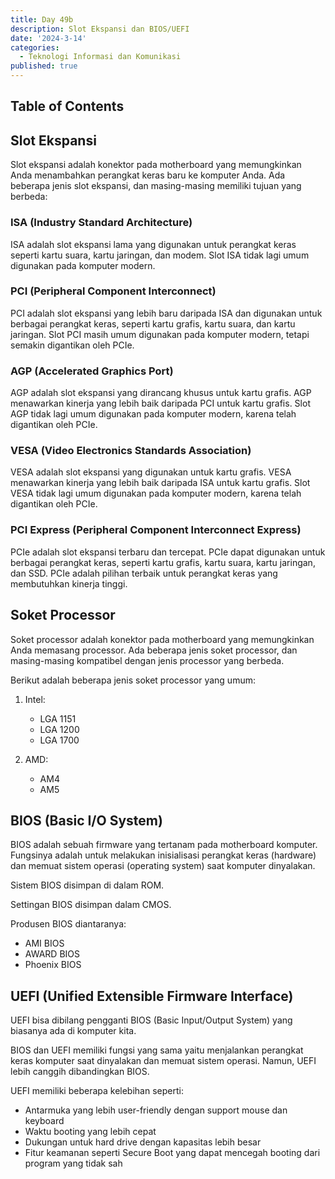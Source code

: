 ```yaml
---
title: Day 49b
description: Slot Ekspansi dan BIOS/UEFI
date: '2024-3-14'
categories:
  - Teknologi Informasi dan Komunikasi
published: true
---
```


## Table of Contents

## Slot Ekspansi

Slot ekspansi adalah konektor pada motherboard yang memungkinkan Anda menambahkan perangkat keras baru ke komputer Anda. Ada beberapa jenis slot ekspansi, dan masing-masing memiliki tujuan yang berbeda:

### ISA (Industry Standard Architecture)

ISA adalah slot ekspansi lama yang digunakan untuk perangkat keras seperti kartu suara, kartu jaringan, dan modem. Slot ISA tidak lagi umum digunakan pada komputer modern.

### PCI (Peripheral Component Interconnect)

PCI adalah slot ekspansi yang lebih baru daripada ISA dan digunakan untuk berbagai perangkat keras, seperti kartu grafis, kartu suara, dan kartu jaringan. Slot PCI masih umum digunakan pada komputer modern, tetapi semakin digantikan oleh PCIe.

### AGP (Accelerated Graphics Port)

AGP adalah slot ekspansi yang dirancang khusus untuk kartu grafis. AGP menawarkan kinerja yang lebih baik daripada PCI untuk kartu grafis. Slot AGP tidak lagi umum digunakan pada komputer modern, karena telah digantikan oleh PCIe.

### VESA (Video Electronics Standards Association)

VESA adalah slot ekspansi yang digunakan untuk kartu grafis. VESA menawarkan kinerja yang lebih baik daripada ISA untuk kartu grafis. Slot VESA tidak lagi umum digunakan pada komputer modern, karena telah digantikan oleh PCIe.

### PCI Express (Peripheral Component Interconnect Express)

PCIe adalah slot ekspansi terbaru dan tercepat. PCIe dapat digunakan untuk berbagai perangkat keras, seperti kartu grafis, kartu suara, kartu jaringan, dan SSD. PCIe adalah pilihan terbaik untuk perangkat keras yang membutuhkan kinerja tinggi.

## Soket Processor

Soket processor adalah konektor pada motherboard yang memungkinkan Anda memasang processor. Ada beberapa jenis soket processor, dan masing-masing kompatibel dengan jenis processor yang berbeda.

Berikut adalah beberapa jenis soket processor yang umum:

1. Intel:

   - LGA 1151
   - LGA 1200
   - LGA 1700

2. AMD:
   - AM4
   - AM5

## BIOS (Basic I/O System)

BIOS adalah sebuah firmware yang tertanam pada motherboard komputer. Fungsinya adalah untuk melakukan inisialisasi perangkat keras (hardware) dan memuat sistem operasi (operating system) saat komputer dinyalakan.

Sistem BIOS disimpan di dalam ROM.

Settingan BIOS disimpan dalam CMOS.

Produsen BIOS diantaranya:

- AMI BIOS
- AWARD BIOS
- Phoenix BIOS

## UEFI (Unified Extensible Firmware Interface)

UEFI bisa dibilang pengganti BIOS (Basic Input/Output System) yang biasanya ada di komputer kita.

BIOS dan UEFI memiliki fungsi yang sama yaitu menjalankan perangkat keras komputer saat dinyalakan dan memuat sistem operasi. Namun, UEFI lebih canggih dibandingkan BIOS.

UEFI memiliki beberapa kelebihan seperti:

- Antarmuka yang lebih user-friendly dengan support mouse dan keyboard
- Waktu booting yang lebih cepat
- Dukungan untuk hard drive dengan kapasitas lebih besar
- Fitur keamanan seperti Secure Boot yang dapat mencegah booting dari program yang tidak sah
